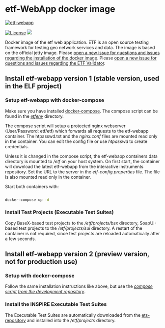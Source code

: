 # etf-WebApp docker image

[![etf-webapp](http://dockeri.co/image/iide/etf-webapp)](https://hub.docker.com/r/iide/etf-webapp/)

[![License](https://img.shields.io/badge/license-Apache%202.0-blue.svg)](http://www.apache.org/licenses/LICENSE-2.0.html) [![](https://badge.imagelayers.io/iide/etf-webapp:latest.svg)](https://imagelayers.io/?images=iide/etf-webapp:latest 'Get your own badge on imagelayers.io')



Docker image of the etf web application.
ETF is an open source testing framework for testing geo network services and data.
The image is based on the official jetty image.
Please [open a new issue for questions and issues regarding the installation of the docker image](https://github.com/interactive-instruments/etf-webapp-docker/issues). Please [open a new issue for questions and issues regarding the ETF Validator](https://github.com/interactive-instruments/etf-webapp/issues).

## Install etf-webapp version 1 (stable version, used in the ELF project)

### Setup etf-webapp with docker-compose
Make sure you have installed
[docker-compose](https://docs.docker.com/compose/install/). The compose script can be found in the
_[etfenv](https://github.com/interactive-instruments/etf-webapp-docker/tree/master/etfenv)_ directory.

The compose script will setup a protected nginx webserver (User/Password: etf/etf)
which forwards all requests to the etf-webapp container. The htpasswd.txt and
the _nginx.conf_ files are mounted read only in the container.
You can edit the config file or use _htpasswd_ to create credentials.

Unless it is changed in the compose script, the etf-webapp containers
data directory is mounted to _/etf_ on your host system. On first start, the container will download
the latest etf-webapp from the interactive instruments repository.
Set the URL to the server in the _etf-config.properties_ file. The file is also mounted read only in the container.

Start both containers with:
```bash

docker-compose up -d
```

### Install Test Projects (Executable Test Suites)
Copy BaseX-based test projects to the _/etf/projects/bsx_ directory, SoapUI-based test projects to the _/etf/projects/sui_ directory. A restart of the container is not required, since test projects are reloaded automatically after a few seconds.

## Install etf-webapp version 2 (preview version, not for production use)

### Setup with docker-compose
Follow the same installation instructions like above, but use the _[compose script from the development repository](https://github.com/interactive-instruments/etf-webapp-docker/tree/dev/etfenv)_.

### Install the INSPIRE Executable Test Suites
The Executable Test Suites are automatically downloaded from the [ets-repository](https://github.com/inspire-eu-validation/ets-repository) and installed into the _/etf/projects_ directory.

